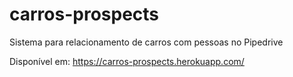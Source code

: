 # carros-prospects
Sistema para relacionamento de carros com pessoas no Pipedrive

Disponível em: https://carros-prospects.herokuapp.com/
